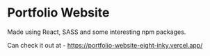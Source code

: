 # Portfolio Website

Made using React, SASS and some interesting npm packages.

Can check it out at - https://portfolio-website-eight-inky.vercel.app/
